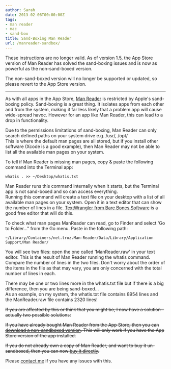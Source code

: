 ```yaml
---
author: Sarah
date: 2013-02-06T00:00:00Z
tags:
- man reader
- mac
- sand-box
title: Sand-Boxing Man Reader
url: /manreader-sandbox/
---
```


These instructions are no longer valid. As of version 1.5, the App Store version of Man Reader has solved the sand-boxing issues and is now as powerful as the non-sand-boxed version.

The non-sand-boxed version will no longer be supported or updated, so please revert to the App Store version.

---

As with all apps in the App Store, [Man Reader][1] is restricted by Apple's sand-boxing policy. Sand-boxing is a great thing. It isolates apps from each other and from the system, making it far less likely that a problem app will cause wide-spread havoc. However for an app like Man Reader, this can lead to a drop in functionality.

Due to the permissions limitations of sand-boxing, Man Reader can only search defined paths on your system drive e.g. /usr/, /opt/  
This is where the default man pages are all stored, but if you install other software (Xcode is a good example), then Man Reader may not be able to list all the available man pages on your system.

To tell if Man Reader is missing man pages, copy & paste the following command into the Terminal app:

	whatis . >> ~/Desktop/whatis.txt

Man Reader runs this command internally when it starts, but the Terminal app is not sand-boxed and so can access everything.  
Running this command will create a text file on your desktop with a list of all available man pages on your system. Open it in a text editor that can show the number of lines in a file. [TextWrangler from Bare Bones Software][2] is a good free editor that will do this.

To check what man pages ManReader can read, go to Finder and select 'Go to Folder..." from the Go menu. Paste in the following path:

    ~/Library/Containers/net.troz.Man-Reader/Data/Library/Application Support/Man Reader/

You will see two files: open the one called 'ManReader.raw' in your text editor. This is the result of Man Reader running the whatis command. Compare the number of lines in the two files. Don't worry about the order of the items in the file as that may vary, you are only concerned with the total number of lines in each.

There may be one or two lines more in the whatis.txt file but if there is a big difference, then you are being sand-boxed...  
As an example, on my system, the whatis.txt file contains 8954 lines and the ManReader.raw file contains 2320 lines!

<del>If you are affected by this or think that you might be, I now have a solution - actually two possible solutions:</del>

<del>If you have already bought Man Reader from the App Store, then you can [download a non-sandboxed version][3]. This will only work if you have the App Store version of the app installed.</del>

<del>If you do not already own a copy of Man Reader, and want to buy it un-sandboxed, then you can now [buy it directly][4].</del>

Please [contact me][5] if you have any issues with this.

 [1]: /manreader/
 [2]: http://www.barebones.com/products/textwrangler/
 [3]: #
 [4]: #
 [5]: mailto:sarah@troz.net?subject=Man%20Reader%20and%20Sand-Boxing
